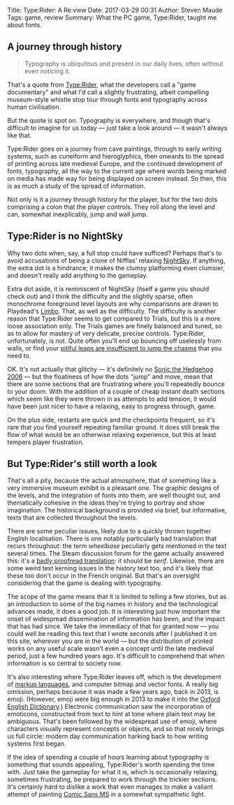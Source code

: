 Title: Type:Rider: A Re:view 
Date: 2017-03-29 00:31
Author: Steven Maude
Tags: game, review
Summary: What the PC game, Type:Rider, taught me about fonts.

## A journey through history

> Typography is ubiquitous and present in our daily lives, often without even
noticing it.

That's a quote from [Type:Rider](http://typerider.arte.tv/), what the
developers call a "game documentary" and what I'd call a slightly frustrating,
albeit compelling museum-style whistle stop tour through fonts and typography
across human civilisation.

But the quote is spot on. Typography is everywhere, and though that's difficult
to imagine for us today — just take a look around — it wasn't always like that.

Type:Rider goes on a journey from cave paintings, through to early writing
systems, such as cuneiform and hieroglyphics, then onwards to the spread of
printing across late medieval Europe, and the continued development of fonts,
typography, all the way to the current age where words being marked on media
has made way for being displayed on screen instead. So then, this is as much a
study of the spread of information.

Not only is it a journey through history for the player, but for the two dots
comprising a colon that the player controls. They roll along the level and can,
somewhat inexplicably, jump and wall jump.

## Type:Rider is no NightSky

Why two dots when, say, a full stop could have sufficed? Perhaps that's to
avoid accusations of being a clone of Nifflas' relaxing
[NightSky](http://nifflas.ni2.se/?page=NightSky). If anything, the extra dot is
a hindrance; it makes the clumsy platforming even clumsier, and doesn't really
add anything to the gameplay.

Extra dot aside, it is reminiscent of NightSky (itself a game you should check
out) and I think the difficulty and the slightly sparse, often monochrome
foreground level layouts are why comparisons are drawn to Playdead's
[Limbo](http://www.playdead.com/games/limbo/). That, as well as the difficulty.
The difficulty is another reason that Type:Rider seems to get compared to
Trials, but this is a more loose association only. The Trials games are finely
balanced and tuned, so as to allow for mastery of very delicate, precise
controls. Type:Rider, unfortunately, is not. Quite often you'll end up bouncing
off uselessly from walls, or find your [pitiful leaps are insufficient to jump
the chasms](https://www.youtube.com/watch?v=xfKhDiUNOG0) that you need to.

OK. It's not actually that glitchy — it's definitely no [Sonic the Hedgehog
2006](https://www.youtube.com/watch?v=3MWEHwvcnyM) — but the floatiness of how
the dots "jump" and move, mean that there are some sections that are
frustrating where you'll repeatedly bounce to your doom. With the addition of a
couple of cheap instant death sections which seem like they were thrown in as
attempts to add tension, it would have been just nicer to have a relaxing, easy
to progress through, game.

On the plus side, restarts are quick and the checkpoints frequent, so it's rare
that you find yourself repeating familiar ground. It does still break the flow
of what would be an otherwise relaxing experience, but this at least tempers
player frustration. 

## But Type:Rider's still worth a look

That's all a pity, because the actual atmosphere, that of something like a very
immersive museum exhibit is a pleasant one. The graphic designs of the levels,
and the integration of fonts into them, are well thought out, and thematically
cohesive in the ideas they're trying to portray and show imagination. The
historical background is provided via brief, but informative, texts that are
collected throughout the levels.

There are some peculiar issues, likely due to a quickly thrown together English
localisation. There is one notably particularly bad translation that recurs
throughout: the term *wheelbase* peculiarly gets mentioned in the text several
times. The Steam discussion forum for the game actually answered this: it's a
[badly proofread
translation](https://www.collinsdictionary.com/dictionary/french-english/empattement):
it should be *serif*. Likewise, there are some weird text kerning issues in the
history text too, and it's likely that these too don't occur in the French
original. But that's an oversight considering that the game is dealing with
typography.

The scope of the game means that it is limited to telling a few stories, but as
an introduction to some of the big names in history and the technological
advances made, it does a good job. It is interesting just how important the
onset of widespread dissemination of information has been, and the impact that
has had since. We take the immediacy of that for granted now — you could well
be reading this text that I wrote seconds after I published it on this site,
wherever you are in the world — but the distribution of printed works on any
useful scale wasn't even a concept until the late medieval period, just a few
hundred years ago. It's difficult to comprehend that when information is so
central to society now.

It's also interesting where Type:Rider leaves off, which is the development of
[markup languages](https://en.wikipedia.org/wiki/Generalized_Markup_Language),
and computer bitmap and vector fonts. A really big omission, perhaps because it
was made a few years ago, back in 2013, is emoji. (However, emoji were big
enough in 2013 to make it into the [Oxford English
Dictionary](http://public.oed.com/the-oed-today/recent-updates-to-the-oed/previous-updates/december-2013-update/new-words-katherine-martin/).)
Electronic communication saw the incorporation of emoticons, constructed from
text to hint at tone where plain text may be ambiguous. That's been followed by
the widespread use of emoji, where characters visually represent concepts or
objects, and so that nicely brings us full circle: modern day communication
harking back to how writing systems first began.

If the idea of spending a couple of hours learning about typography is
something that sounds appealing, Type:Rider's worth spending the time with.
Just take the gameplay for what it is, which is occasionally relaxing,
sometimes frustrating, be prepared to work through the trickier sections. It's
certainly hard to dislike a work that even manages to make a valiant attempt of
painting [Comic Sans
MS](https://www.theguardian.com/artanddesign/2017/mar/28/how-we-made-font-comic-sans-typography)
in a somewhat sympathetic light.
